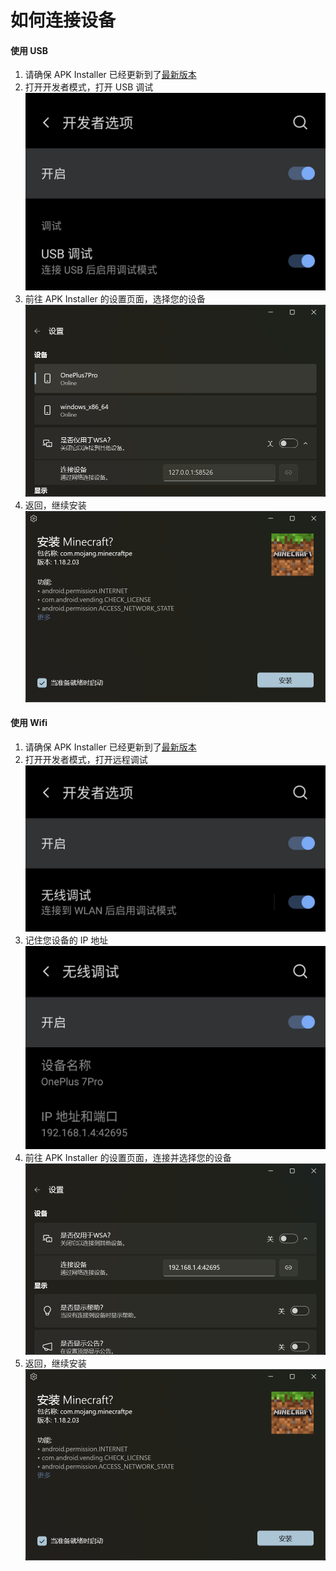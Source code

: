 # 如何连接设备
#### 使用 USB
1. 请确保 APK Installer 已经更新到了[最新版本](https://www.microsoft.com/store/productId/9P2JFQ43FPPG "APK Installer")
2. 打开开发者模式，打开 USB 调试 ![开发人员模式](https://raw.githubusercontent.com/Paving-Base/APK-Installer/screenshots/Documents/Tutorials/How%20To%20Connect%20Device/Images/Screenshot_20221002-172252.jpg)
3. 前往 APK Installer 的设置页面，选择您的设备 ![设置页面](https://raw.githubusercontent.com/Paving-Base/APK-Installer/screenshots/Documents/Tutorials/How%20To%20Connect%20Device/Images/Snipaste_2022-10-02_17-37-30.png)
4. 返回，继续安装 ![继续安装](https://raw.githubusercontent.com/Paving-Base/APK-Installer/screenshots/Documents/Tutorials/How%20To%20Connect%20Device/Images/Snipaste_2022-10-02_17-34-04.png)
#### 使用 Wifi
1. 请确保 APK Installer 已经更新到了[最新版本](https://www.microsoft.com/store/productId/9P2JFQ43FPPG "APK Installer")
2. 打开开发者模式，打开远程调试 ![开发人员模式](https://raw.githubusercontent.com/Paving-Base/APK-Installer/screenshots/Documents/Tutorials/How%20To%20Connect%20Device/Images/Screenshot_20221002-174001.jpg)
3. 记住您设备的 IP 地址 ![IP 地址](https://raw.githubusercontent.com/Paving-Base/APK-Installer/screenshots/Documents/Tutorials/How%20To%20Connect%20Device/Images/Screenshot_20221002-174200.jpg)
3. 前往 APK Installer 的设置页面，连接并选择您的设备 ![设置页面](https://raw.githubusercontent.com/Paving-Base/APK-Installer/screenshots/Documents/Tutorials/How%20To%20Connect%20Device/Images/Snipaste_2022-10-02_17-46-28.png)
4. 返回，继续安装 ![继续安装](https://raw.githubusercontent.com/Paving-Base/APK-Installer/screenshots/Documents/Tutorials/How%20To%20Connect%20Device/Images/Snipaste_2022-10-02_17-34-04.png)
